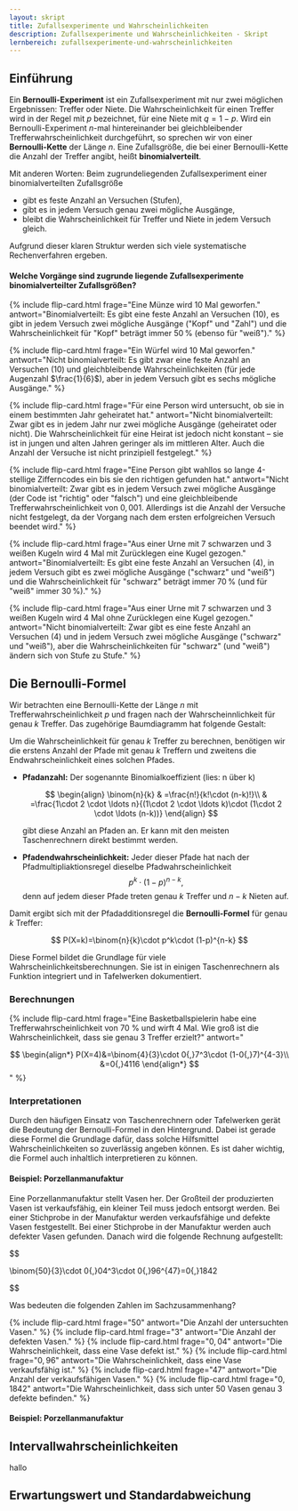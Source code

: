 ```yaml
---
layout: skript
title: Zufallsexperimente und Wahrscheinlichkeiten
description: Zufallsexperimente und Wahrscheinlichkeiten - Skript
lernbereich: zufallsexperimente-und-wahrscheinlichkeiten
---
```


## Einführung

Ein **Bernoulli-Experiment** ist ein Zufallsexperiment mit nur zwei möglichen Ergebnissen: Treffer oder Niete. Die Wahrscheinlichkeit für einen Treffer wird in der Regel mit $p$ bezeichnet, für eine Niete mit $q=1-p$. Wird ein Bernoulli-Experiment $n$-mal hintereinander bei gleichbleibender Trefferwahrscheinlichkeit durchgeführt, so sprechen wir von einer **Bernoulli-Kette** der Länge $n$.
Eine Zufallsgröße, die bei einer Bernoulli-Kette die Anzahl der Treffer angibt, heißt **binomialverteilt**.

Mit anderen Worten: Beim zugrundeliegenden Zufallsexperiment einer binomialverteilten Zufallsgröße

- gibt es feste Anzahl an Versuchen (Stufen),
- gibt es in jedem Versuch genau zwei mögliche Ausgänge,
- bleibt die Wahrscheinlichkeit für Treffer und Niete in jedem Versuch gleich.

Aufgrund dieser klaren Struktur werden sich viele systematische Rechenverfahren ergeben.

#### Welche Vorgänge sind zugrunde liegende Zufallsexperimente binomialverteilter Zufallsgrößen?

{% include flip-card.html frage="Eine Münze wird 10 Mal geworfen." antwort="Binomialverteilt: Es gibt eine feste Anzahl an Versuchen (10), es gibt in jedem Versuch zwei mögliche Ausgänge (\"Kopf\" und \"Zahl\") und die Wahrscheinlichkeit für \"Kopf\" beträgt immer 50 % (ebenso für \"weiß\")." %}

{% include flip-card.html frage="Ein Würfel wird 10 Mal geworfen." antwort="Nicht binomialverteilt: Es gibt zwar eine feste Anzahl an Versuchen (10) und gleichbleibende Wahrscheinlichkeiten (für jede Augenzahl $\frac{1}{6}$), aber in jedem Versuch gibt es sechs mögliche Ausgänge." %}

{% include flip-card.html frage="Für eine Person wird untersucht, ob sie in einem bestimmten Jahr geheiratet hat." antwort="Nicht binomialverteilt: Zwar gibt es in jedem Jahr nur zwei mögliche Ausgänge (geheiratet oder nicht). Die Wahrscheinlichkeit für eine Heirat ist jedoch nicht konstant – sie ist in jungen und alten Jahren geringer als im mittleren Alter. Auch die Anzahl der Versuche ist nicht prinzipiell festgelegt." %}

{% include flip-card.html frage="Eine Person gibt wahllos so lange 4-stellige Zifferncodes ein bis sie den richtigen gefunden hat." antwort="Nicht binomialverteilt: Zwar gibt es in jedem Versuch zwei mögliche Ausgänge (der Code ist \"richtig\" oder \"falsch\") und eine gleichbleibende Trefferwahrscheinlichkeit von $0{,}001$. Allerdings ist die Anzahl der Versuche nicht festgelegt, da der Vorgang nach dem ersten erfolgreichen Versuch beendet wird." %}

{% include flip-card.html frage="Aus einer Urne mit 7 schwarzen und 3 weißen Kugeln wird 4 Mal mit Zurücklegen eine Kugel gezogen." antwort="Binomialverteilt: Es gibt eine feste Anzahl an Versuchen (4), in jedem Versuch gibt es zwei mögliche Ausgänge (\"schwarz\" und \"weiß\") und die Wahrscheinlichkeit für \"schwarz\" beträgt immer 70 % (und für \"weiß\" immer 30 %)." %}

{% include flip-card.html frage="Aus einer Urne mit 7 schwarzen und 3 weißen Kugeln wird 4 Mal ohne Zurücklegen eine Kugel gezogen." antwort="Nicht binomialverteilt: Zwar gibt es eine feste Anzahl an Versuchen (4) und in jedem Versuch zwei mögliche Ausgänge (\"schwarz\" und \"weiß\"), aber die Wahrscheinlichkeiten für \"schwarz\" (und \"weiß\") ändern sich von Stufe zu Stufe." %}

## Die Bernoulli-Formel

Wir betrachten eine Bernoulli-Kette der Länge $n$ mit Trefferwahrscheinlichkeit $p$ und fragen nach der Wahrscheinnlichkeit für genau $k$ Treffer. Das zugehörige Baumdiagramm hat folgende Gestalt:

<div id="baumdiagramm-binomialverteilung"></div>

Um die Wahrscheinlichkeit für genau $k$ Treffer zu berechnen, benötigen wir die erstens Anzahl der Pfade mit genau $k$ Treffern und zweitens die Endwahrscheinlichkeit eines solchen Pfades.

- **Pfadanzahl:** Der sogenannte Binomialkoeffizient (lies: n über k)

  $$
    \begin{align}
    \binom{n}{k} & =\frac{n!}{k!\cdot (n-k)!}\\
    & =\frac{1\cdot 2 \cdot \ldots n}{(1\cdot 2 \cdot \ldots k)\cdot (1\cdot 2 \cdot \ldots (n-k))}
    \end{align}
  $$

  gibt diese Anzahl an Pfaden an. Er kann mit den meisten Taschenrechnern direkt bestimmt werden.

- **Pfadendwahrscheinlichkeit:** Jeder dieser Pfade hat nach der Pfadmultipliaktionsregel dieselbe Pfadwahrscheinlichkeit
  $$
  p^k \cdot (1−p)^{n−k},
  $$
  denn auf jedem dieser Pfade treten genau $k$ Treffer und $n−k$ Nieten auf.

Damit ergibt sich mit der Pfadadditionsregel die **Bernoulli-Formel** für genau $k$ Treffer:

$$
P(X=k)=\binom{n}{k}\cdot p^k\cdot (1-p)^{n-k}
$$

Diese Formel bildet die Grundlage für viele Wahrscheinlichkeitsberechnungen. Sie ist in einigen Taschenrechnern als Funktion integriert und in Tafelwerken dokumentiert.

### Berechnungen

{% include flip-card.html
frage="Eine Basketballspielerin habe eine Trefferwahrscheinlichkeit von 70 % und wirft 4 Mal. Wie groß ist die Wahrscheinlichkeit, dass sie genau 3 Treffer erzielt?"
antwort="

$$
\begin{align*}
P(X=4)&=\binom{4}{3}\cdot 0{,}7^3\cdot (1-0{,}7)^{4-3}\\
&=0{,}4116
\end{align*}
$$ "
%}

### Interpretationen

Durch den häufigen Einsatz von Taschenrechnern oder Tafelwerken gerät die Bedeutung der Bernoulli-Formel in den Hintergrund. Dabei ist gerade diese Formel die Grundlage dafür, dass solche Hilfsmittel Wahrscheinlichkeiten so zuverlässig angeben können. Es ist daher wichtig, die Formel auch inhaltlich interpretieren zu können.

#### Beispiel: Porzellanmanufaktur

Eine Porzellanmanufaktur stellt Vasen her. Der Großteil der produzierten Vasen ist verkaufsfähig, ein kleiner Teil muss jedoch entsorgt werden. Bei einer Stichprobe in der Manufaktur werden verkaufsfähige und defekte Vasen festgestellt. Bei einer Stichprobe in der Manufaktur werden auch defekter Vasen gefunden. Danach wird die folgende Rechnung aufgestellt:

$$

\binom{50}{3}\cdot 0{,}04^3\cdot 0{,}96^{47}=0{,}1842

$$

Was bedeuten die folgenden Zahlen im Sachzusammenhang?

{% include flip-card.html frage="$50$" antwort="Die Anzahl der untersuchten Vasen." %}
{% include flip-card.html frage="$3$" antwort="Die Anzahl der defekten Vasen." %}
{% include flip-card.html frage="$0{,}04$" antwort="Die Wahrscheinlichkeit, dass eine Vase defekt ist." %}
{% include flip-card.html frage="$0{,}96$" antwort="Die Wahrscheinlichkeit, dass eine Vase verkaufsfähig ist." %}
{% include flip-card.html frage="$47$" antwort="Die Anzahl der verkaufsfähigen Vasen." %}
{% include flip-card.html frage="$0{,}1842$" antwort="Die Wahrscheinlichkeit, dass sich unter 50 Vasen genau 3 defekte befinden." %}

#### Beispiel: Porzellanmanufaktur

## Intervallwahrscheinlichkeiten

<div id="skript-aufgabe-1">hallo</div>

## Erwartungswert und Standardabweichung
